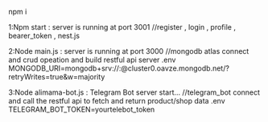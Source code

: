 npm i

1:Npm start : server is running at port 3001        //register , login , profile , bearer_token , nest.js

2:Node main.js : server is running at port 3000     //mongodb atlas connect and crud opeation and build restful api server
.env    MONGODB_URI=mongodb+srv://<name>:<password>@cluster0.oavze.mongodb.net/<database>?retryWrites=true&w=majority

3:Node alimama-bot.js : Telegram Bot server start…   //telegram_bot connect and call the restful api to fetch and return product/shop data
.env   TELEGRAM_BOT_TOKEN=yourtelebot_token 



